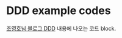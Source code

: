 # DDD example codes
[조영호님 블로그 DDD](http://aeternum.egloos.com/category/Domain-Driven%20Design) 내용에 나오는 코드 block.